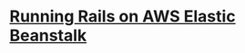 

# [Running Rails on AWS Elastic Beanstalk](https://blog.testdouble.com/posts/2024-02-28-rails-on-elastic-beanstalk/)

